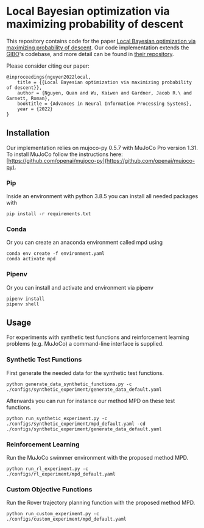 # Local Bayesian optimization via maximizing probability of descent

This repository contains code for the paper [Local Bayesian optimization via maximizing probability of descent](https://arxiv.org/abs/2210.11662).
Our code implementation extends the [GIBO](https://arxiv.org/abs/2106.11899)'s codebase, and more detail can be found in [their repository](https://github.com/sarmueller/gibo).

Please consider citing our paper:
```
@inproceedings{nguyen2022local,
    title = {{Local Bayesian optimization via maximizing probability of descent}},
    author = {Nguyen, Quan and Wu, Kaiwen and Gardner, Jacob R.\ and Garnett, Roman},
    booktitle = {Advances in Neural Information Processing Systems},
    year = {2022}
}
```

## Installation
Our implementation relies on mujoco-py 0.5.7 with MuJoCo Pro version 1.31.
To install MuJoCo follow the instructions here: [https://github.com/openai/mujoco-py](https://github.com/openai/mujoco-py).

### Pip
Inside an environment with python 3.8.5 you can install all needed packages with
```
pip install -r requirements.txt
```

### Conda
Or you can create an anaconda environment called mpd using
```
conda env create -f environment.yaml
conda activate mpd
```

### Pipenv
Or you can install and activate and environment via pipenv
```
pipenv install
pipenv shell
```

## Usage
For experiments with synthetic test functions and reinforcement learning problems (e.g. MuJoCo) a command-line interface is supplied.

### Synthetic Test Functions
First generate the needed data for the synthetic test functions.

```
python generate_data_synthetic_functions.py -c ./configs/synthetic_experiment/generate_data_default.yaml
```

Afterwards you can run for instance our method MPD on these test functions.

```
python run_synthetic_experiment.py -c ./configs/synthetic_experiment/mpd_default.yaml -cd ./configs/synthetic_experiment/generate_data_default.yaml
```

### Reinforcement Learning

Run the MuJoCo swimmer environment with the proposed method MPD.

```
python run_rl_experiment.py -c ./configs/rl_experiment/mpd_default.yaml
```

### Custom Objective Functions

Run the Rover trajectory planning function with the proposed method MPD.

```
python run_custom_experiment.py -c ./configs/custom_experiment/mpd_default.yaml
```
